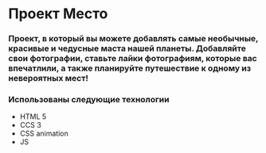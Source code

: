# Прoeкт Место

### Проект, в который вы можете добавлять самые необычные, красивые и чедусные маста нашей планеты. Добавляйте свои фотографии, ставьте лайки фотографиям, которые вас впечатлили, а также планируйте путешествие к одному из невероятных мест! 

###  Использованы следующие технологии
* HTML 5
* CCS 3
* CSS animation
* JS



